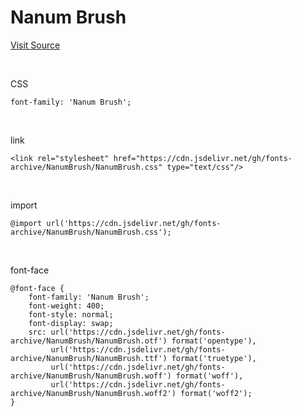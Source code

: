 # Nanum Brush

[Visit Source](https://hangeul.naver.com/font)

&nbsp;

CSS

```
font-family: 'Nanum Brush';
```

&nbsp;

link

```
<link rel="stylesheet" href="https://cdn.jsdelivr.net/gh/fonts-archive/NanumBrush/NanumBrush.css" type="text/css"/>
```

&nbsp;

import

```
@import url('https://cdn.jsdelivr.net/gh/fonts-archive/NanumBrush/NanumBrush.css');
```

&nbsp;

font-face

```
@font-face {
    font-family: 'Nanum Brush';
    font-weight: 400;
    font-style: normal;
    font-display: swap;
    src: url('https://cdn.jsdelivr.net/gh/fonts-archive/NanumBrush/NanumBrush.otf') format('opentype'),
         url('https://cdn.jsdelivr.net/gh/fonts-archive/NanumBrush/NanumBrush.ttf') format('truetype'),
         url('https://cdn.jsdelivr.net/gh/fonts-archive/NanumBrush/NanumBrush.woff') format('woff'),
         url('https://cdn.jsdelivr.net/gh/fonts-archive/NanumBrush/NanumBrush.woff2') format('woff2');
}
```
